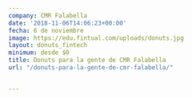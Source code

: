 ```yaml
---
company: CMR Falabella
date: '2018-11-06T14:06:23+00:00'
fecha: 6 de noviembre
image: https://edu.fintual.com/uploads/donuts.jpg
layout: donuts_fintech
minimum: desde $0
title: Donuts para la gente de CMR Falabella
url: "/donuts-para-la-gente-de-cmr-falabella/"


---
```

